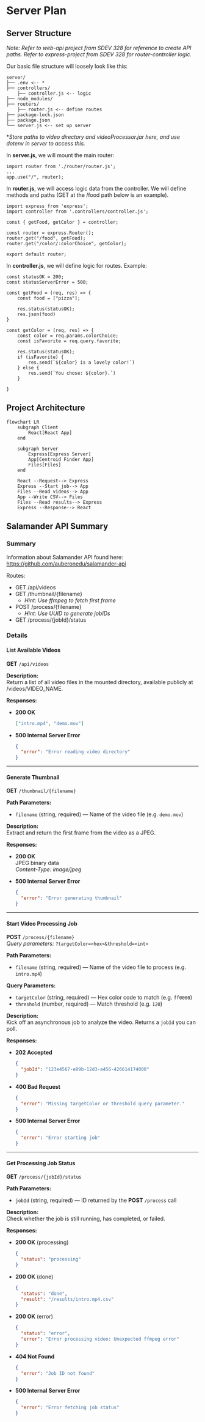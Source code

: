 # Server Plan
## Server Structure
*Note: Refer to web-api project from SDEV 328 for reference to create API paths. Refer to express-project from SDEV 328 for router-controller logic.*

Our basic file structure will loosely look like this:
```
server/
├── .env <-- *
├── controllers/
    ├── controller.js <-- logic 
├── node_modules/
├── routers/
    ├── router.js <-- define routes
├── package-lock.json
├── package.json
└── server.js <-- set up server
```
**Store paths to video directory and videoProcessor.jar here, and use dotenv in server to access this.*

In **server.js**, we will mount the main router:
```
import router from './router/router.js';
...
app.use("/", router);
```
In **router.js**, we will access logic data from the controller. We will define methods and paths (GET at the /food path below is an example).
```
import express from 'express';
import controller from '.controllers/controller.js';

const { getFood, getColor } = controller;

const router = express.Router();
router.get("/food", getFood);
router.get("/color/:colorChoice", getColor);

export default router;
```
In **controller.js**, we will define logic for routes. Example:
```
const statusOK = 200;
const statusServerError = 500;

const getFood = (req, res) => {
    const food = ["pizza"];

    res.status(statusOK);
    res.json(food)
}

const getColor = (req, res) => {
    const color = req.params.colorChoice;
    const isFavorite = req.query.favorite;

    res.status(statusOK);
    if (isFavorite) {
        res.send(`${color} is a lovely color!`)
    } else {
        res.send(`You chose: ${color}.`)
    }
    
}
```
## Project Architecture
```mermaid
flowchart LR
    subgraph Client
        React[React App]
    end

    subgraph Server
        Express[Express Server]
        App[Centroid Finder App]
        Files[Files]
    end

    React --Request--> Express
    Express --Start job--> App
    Files --Read videos--> App
    App --Write CSV--> Files
    Files --Read results--> Express
    Express --Response--> React
```
## Salamander API Summary
### Summary
Information about Salamander API found here: https://github.com/auberonedu/salamander-api

Routes:
- GET /api/videos
- GET /thumbnail/{filename}
    - *Hint: Use ffmpeg to fetch first frame*
- POST /process/{filename}
    - *Hint: Use UUID to generate jobIDs*
- GET /process/{jobId}/status

### Details

#### List Available Videos

**GET** `/api/videos`

**Description:**  
Return a list of all video files in the mounted directory, available publicly at /videos/VIDEO_NAME.

**Responses:**

- **200 OK**

  ```json
  ["intro.mp4", "demo.mov"]
  ```

- **500 Internal Server Error**

  ```json
  {
    "error": "Error reading video directory"
  }
  ```

---

#### Generate Thumbnail

**GET** `/thumbnail/{filename}`

**Path Parameters:**

- `filename` (string, required) — Name of the video file (e.g. `demo.mov`)

**Description:**  
Extract and return the first frame from the video as a JPEG.

**Responses:**

- **200 OK**  
  JPEG binary data  
  _Content-Type: image/jpeg_


- **500 Internal Server Error**

  ```json
  {
    "error": "Error generating thumbnail"
  }
  ```

---

#### Start Video Processing Job

**POST** `/process/{filename}`  
_Query parameters:_ `?targetColor=<hex>&threshold=<int>`

**Path Parameters:**

- `filename` (string, required) — Name of the video file to process (e.g. `intro.mp4`)

**Query Parameters:**

- `targetColor` (string, required) — Hex color code to match (e.g. `ff0000`)
- `threshold`   (number, required) — Match threshold (e.g. `120`)

**Description:**  
Kick off an asynchronous job to analyze the video. Returns a `jobId` you can poll.

**Responses:**

- **202 Accepted**

  ```json
  {
    "jobId": "123e4567-e89b-12d3-a456-426614174000"
  }
  ```

- **400 Bad Request**

  ```json
  {
    "error": "Missing targetColor or threshold query parameter."
  }
  ```


- **500 Internal Server Error**

  ```json
  {
    "error": "Error starting job"
  }
  ```

---

#### Get Processing Job Status

**GET** `/process/{jobId}/status`

**Path Parameters:**

- `jobId` (string, required) — ID returned by the **POST** `/process` call

**Description:**  
Check whether the job is still running, has completed, or failed.

**Responses:**

- **200 OK** (processing)

  ```json
  {
    "status": "processing"
  }
  ```

- **200 OK** (done)

  ```json
  {
    "status": "done",
    "result": "/results/intro.mp4.csv"
  }
  ```

- **200 OK** (error)

  ```json
  {
    "status": "error",
    "error": "Error processing video: Unexpected ffmpeg error"
  }
  ```

- **404 Not Found**

  ```json
  {
    "error": "Job ID not found"
  }
  ```

- **500 Internal Server Error**

  ```json
  {
    "error": "Error fetching job status"
  }
  ```